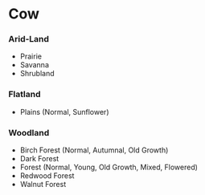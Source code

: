 # Cow
### Arid-Land
- Prairie
- Savanna
- Shrubland
### Flatland
- Plains (Normal, Sunflower)
### Woodland
- Birch Forest (Normal, Autumnal, Old Growth)
- Dark Forest
- Forest (Normal, Young, Old Growth, Mixed, Flowered)
- Redwood Forest
- Walnut Forest